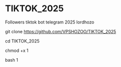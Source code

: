 # TIKTOK_2025
Followers tiktok bot telegram 2025 lordhozo

git clone https://github.com/VPSHOZOO/TIKTOK_2025

cd TIKTOK_2025

chmod +x 1

bash 1
